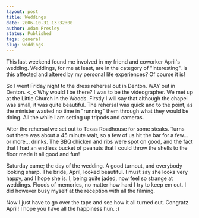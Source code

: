 ```yaml
---
layout: post
title: Weddings
date: 2006-10-31 13:32:00
author: Adam Presley
status: Published
tags: general
slug: weddings
---
```

This last weekend found me involved in my friend and coworker April's
wedding. Weddings, for me at least, are in the category of
"interesting". Is this affected and altered by my personal life
experiences? Of course it is!

So I went Friday night to the dress rehersal out in Denton. WAY out in
Denton. <_< Why would **I** be there? I was to be the videographer.
We met up at the Little Church in the Woods. Firstly I will say that
although the chapel was small, it was quite beautiful. The rehersal was
quick and to the point, as the minister wasted no time in "running" them
through what they would be doing. All the while I am setting up tripods
and cameras.

After the rehersal we set out to Texas Roadhouse for some steaks. Turns
out there was about a 45 minute wait, so a few of us hit the bar for a
few... or more... drinks. The BBQ chicken and ribs were spot on good,
and the fact that I had an endless bucket of peanuts that I could throw
the shells to the floor made it all good and fun!

Saturday came; the day of the wedding. A good turnout, and everybody
looking sharp. The bride, April, looked beautiful. I must say she looks
very happy, and I hope she is. I, being quite jaded, now feel so strange
at weddings. Floods of memories, no matter how hard I try to keep em
out. I did however busy myself at the reception with all the filming.

Now I just have to go over the tape and see how it all turned out.
Congratz April! I hope you have all the happiness hun. :)
